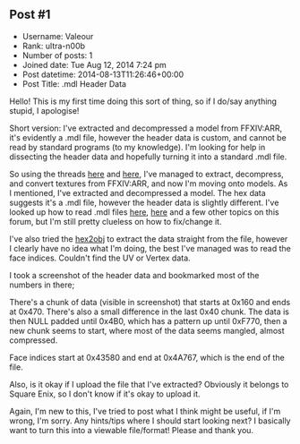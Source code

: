 ## Post #1
- Username: Valeour
- Rank: ultra-n00b
- Number of posts: 1
- Joined date: Tue Aug 12, 2014 7:24 pm
- Post datetime: 2014-08-13T11:26:46+00:00
- Post Title: .mdl Header Data

Hello! This is my first time doing this sort of thing, so if I do/say anything stupid, I apologise!

Short version: I've extracted and decompressed a model from FFXIV:ARR, it's evidently a .mdl file, however the header data is custom, and cannot be read by standard programs (to my knowledge). I'm looking for help in dissecting the header data and hopefully turning it into a standard .mdl file.

So using the threads [here](http://www.ffevo.net/topic/2878-ffxiv-20-dat-mining/) and [here](http://forum.xentax.com/viewtopic.php?f=10&t=10159), I've managed to extract, decompress, and convert textures from FFXIV:ARR, and now I'm moving onto models.
As I mentioned, I've extracted and decompressed a model. The hex data suggests it's a .mdl file, however the header data is slightly different.
I've looked up how to read .mdl files [here](https://developer.valvesoftware.com/wiki/MDL), [here](http://tfc.duke.free.fr/coding/mdl-specs-en.html) and a few other topics on this forum, but I'm still pretty clueless on how to fix/change it.

I've also tried the [hex2obj](http://forum.xentax.com/viewtopic.php?f=29&t=10894) to extract the data straight from the file, however I clearly have no idea what I'm doing, the best I've managed was to read the face indices. Couldn't find the UV or Vertex data.

I took a screenshot of the header data and bookmarked most of the numbers in there;


There's a chunk of data (visible in screenshot) that starts at 0x160 and ends at 0x470. There's also a small difference in the last 0x40 chunk.
The data is then NULL padded until 0x4B0, which has a pattern up until 0xF770, then a new chunk seems to start, where most of the data seems mangled, almost compressed.

Face indices start at 0x43580 and end at 0x4A767, which is the end of the file.

Also, is it okay if I upload the file that I've extracted? Obviously it belongs to Square Enix, so I don't know if it's okay to upload it.

Again, I'm new to this, I've tried to post what I think might be useful, if I'm wrong, I'm sorry. Any hints/tips where I should start looking next? I basically want to turn this into a viewable file/format! Please and thank you.
